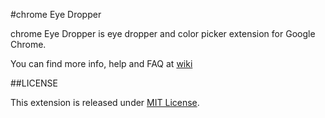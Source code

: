 #chrome Eye Dropper

chrome Eye Dropper is eye dropper and color picker extension for Google Chrome.

You can find more info, help and FAQ at [wiki](http://github.com/kepi/chromeEyeDropper/wiki)

##LICENSE

This extension is released under [MIT License](http://github.com/kepi/chromeEyeDropper/blob/master/MIT-LICENSE.txt).

